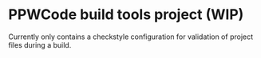 # PPWCode build tools project (WIP)

Currently only contains a checkstyle configuration for validation of project files during a build.
